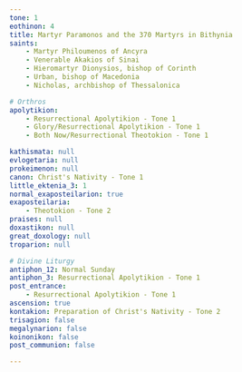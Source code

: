 ```yaml
---
tone: 1
eothinon: 4
title: Martyr Paramonos and the 370 Martyrs in Bithynia
saints:
    - Martyr Philoumenos of Ancyra
    - Venerable Akakios of Sinai
    - Hieromartyr Dionysios, bishop of Corinth
    - Urban, bishop of Macedonia
    - Nicholas, archbishop of Thessalonica

# Orthros
apolytikion:
    - Resurrectional Apolytikion - Tone 1
    - Glory/Resurrectional Apolytikion - Tone 1
    - Both Now/Resurrectional Theotokion - Tone 1

kathismata: null
evlogetaria: null
prokeimenon: null
canon: Christ's Nativity - Tone 1
little_ektenia_3: 1
normal_exaposteilarion: true
exaposteilaria:
    - Theotokion - Tone 2
praises: null
doxastikon: null
great_doxology: null
troparion: null

# Divine Liturgy
antiphon_12: Normal Sunday
antiphon_3: Resurrectional Apolytikion - Tone 1
post_entrance:
    - Resurrectional Apolytikion - Tone 1
ascension: true
kontakion: Preparation of Christ's Nativity - Tone 2
trisagion: false
megalynarion: false
koinonikon: false
post_communion: false

---
```


